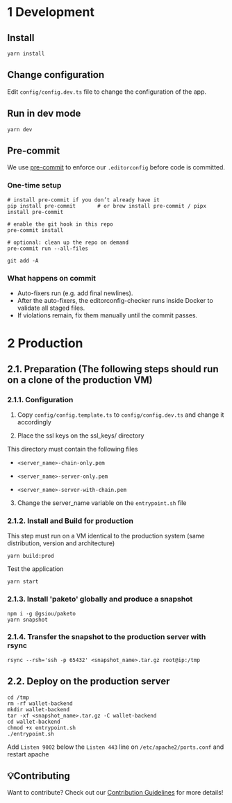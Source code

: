 
# 1 Development
## Install

```
yarn install
```

## Change configuration

Edit `config/config.dev.ts` file to change the configuration of the app.
## Run in dev mode

```
yarn dev
```

## Pre-commit

We use [pre-commit](https://pre-commit.com/) to enforce our `.editorconfig` before code is committed.

### One-time setup

```
# install pre-commit if you don’t already have it
pip install pre-commit       # or brew install pre-commit / pipx install pre-commit

# enable the git hook in this repo
pre-commit install

# optional: clean up the repo on demand
pre-commit run --all-files

git add -A
```
### What happens on commit
- Auto-fixers run (e.g. add final newlines).
- After the auto-fixers, the editorconfig-checker runs inside Docker to validate all staged files.
- If violations remain, fix them manually until the commit passes.

# 2 Production

## 2.1. Preparation (The following steps should run on a clone of the production VM)

### 2.1.1. Configuration

1. Copy `config/config.template.ts` to `config/config.dev.ts`  and change it accordingly

2. Place the ssl keys on the ssl_keys/ directory

This directory must contain the following files

- `<server_name>-chain-only.pem`

- `<server_name>-server-only.pem`

- `<server_name>-server-with-chain.pem`

3. Change the server_name variable on the `entrypoint.sh` file

### 2.1.2. Install and Build for production

This step must run on a VM identical to the production system (same distribution, version and architecture)

```
yarn build:prod
```

Test the application

```
yarn start
```

### 2.1.3. Install 'paketo' globally and produce a snapshot

```
npm i -g @gsiou/paketo
yarn snapshot
```


### 2.1.4. Transfer the snapshot to the production server with rsync

```
rsync --rsh='ssh -p 65432' <snapshot_name>.tar.gz root@ip:/tmp
```

## 2.2. Deploy on the production server

```
cd /tmp
rm -rf wallet-backend
mkdir wallet-backend
tar -xf <snapshot_name>.tar.gz -C wallet-backend
cd wallet-backend
chmod +x entrypoint.sh
./entrypoint.sh
```

Add `Listen 9002` below the `Listen 443` line on `/etc/apache2/ports.conf`
and restart apache


## 💡Contributing
Want to contribute? Check out our [Contribution Guidelines](https://github.com/wwWallet/.github/blob/main/CONTRIBUTING.md) for more details!
